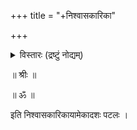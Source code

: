 +++
title = "+निश्वासकारिका"

+++
  
<details><summary>विस्तारः (द्रष्टुं नोद्यम्)</summary>

Transcribed from IFP transcript T0017A\nwhich is copied from a manuscript belonging to M. K. S. Bhattar, madurai. It consists of pages up to 635 (the rest of the manuscript is in transcript t0017-b)
</details>
  
  
  
॥ श्रीः ॥  
  
॥ ॐ ॥  
  
  
इति निश्वासकारिकायामेकादशः पटलः ।  
